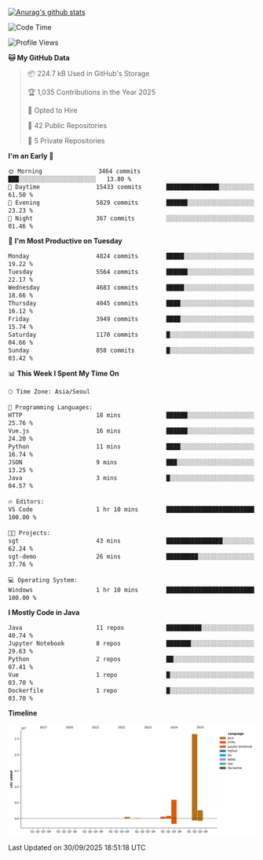 [![Anurag's github stats](https://github-readme-stats.vercel.app/api?username=hajubal)](https://github.com/anuraghazra/github-readme-stats)

<!--START_SECTION:waka-->
![Code Time](http://img.shields.io/badge/Code%20Time-797%20hrs%2018%20mins-blue)

![Profile Views](http://img.shields.io/badge/Profile%20Views-0-blue)

**🐱 My GitHub Data** 

> 📦 224.7 kB Used in GitHub's Storage 
 > 
> 🏆 1,035 Contributions in the Year 2025
 > 
> 💼 Opted to Hire
 > 
> 📜 42 Public Repositories 
 > 
> 🔑 5 Private Repositories 
 > 
**I'm an Early 🐤** 

```text
🌞 Morning                3464 commits        ███░░░░░░░░░░░░░░░░░░░░░░   13.80 % 
🌆 Daytime                15433 commits       ███████████████░░░░░░░░░░   61.50 % 
🌃 Evening                5829 commits        ██████░░░░░░░░░░░░░░░░░░░   23.23 % 
🌙 Night                  367 commits         ░░░░░░░░░░░░░░░░░░░░░░░░░   01.46 % 
```
📅 **I'm Most Productive on Tuesday** 

```text
Monday                   4824 commits        █████░░░░░░░░░░░░░░░░░░░░   19.22 % 
Tuesday                  5564 commits        ██████░░░░░░░░░░░░░░░░░░░   22.17 % 
Wednesday                4683 commits        █████░░░░░░░░░░░░░░░░░░░░   18.66 % 
Thursday                 4045 commits        ████░░░░░░░░░░░░░░░░░░░░░   16.12 % 
Friday                   3949 commits        ████░░░░░░░░░░░░░░░░░░░░░   15.74 % 
Saturday                 1170 commits        █░░░░░░░░░░░░░░░░░░░░░░░░   04.66 % 
Sunday                   858 commits         █░░░░░░░░░░░░░░░░░░░░░░░░   03.42 % 
```


📊 **This Week I Spent My Time On** 

```text
🕑︎ Time Zone: Asia/Seoul

💬 Programming Languages: 
HTTP                     18 mins             ██████░░░░░░░░░░░░░░░░░░░   25.76 % 
Vue.js                   16 mins             ██████░░░░░░░░░░░░░░░░░░░   24.20 % 
Python                   11 mins             ████░░░░░░░░░░░░░░░░░░░░░   16.74 % 
JSON                     9 mins              ███░░░░░░░░░░░░░░░░░░░░░░   13.25 % 
Java                     3 mins              █░░░░░░░░░░░░░░░░░░░░░░░░   04.57 % 

🔥 Editors: 
VS Code                  1 hr 10 mins        █████████████████████████   100.00 % 

🐱‍💻 Projects: 
sgt                      43 mins             ████████████████░░░░░░░░░   62.24 % 
sgt-demo                 26 mins             █████████░░░░░░░░░░░░░░░░   37.76 % 

💻 Operating System: 
Windows                  1 hr 10 mins        █████████████████████████   100.00 % 
```

**I Mostly Code in Java** 

```text
Java                     11 repos            ██████████░░░░░░░░░░░░░░░   40.74 % 
Jupyter Notebook         8 repos             ███████░░░░░░░░░░░░░░░░░░   29.63 % 
Python                   2 repos             ██░░░░░░░░░░░░░░░░░░░░░░░   07.41 % 
Vue                      1 repo              █░░░░░░░░░░░░░░░░░░░░░░░░   03.70 % 
Dockerfile               1 repo              █░░░░░░░░░░░░░░░░░░░░░░░░   03.70 % 
```



**Timeline**

![Lines of Code chart](https://raw.githubusercontent.com/hajubal/hajubal/main/assets/bar_graph.png)


 Last Updated on 30/09/2025 18:51:18 UTC
<!--END_SECTION:waka-->